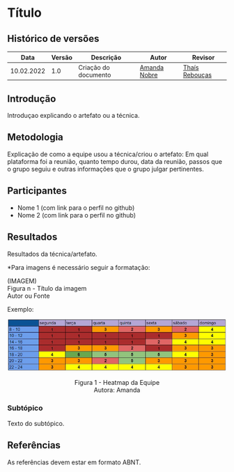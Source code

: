 # Título

## Histórico de versões
| Data       | Versão | Descrição            | Autor                                        | Revisor                                       |
| ---------- | ------ | -------------------- | -------------------------------------------- | --------------------------------------------- |
| 10.02.2022 | 1.0    | Criação do documento | [Amanda Nobre](https://github.com/AmandaNbr) | [Thaís Rebouças](https://github.com/Thais-ra) |

## Introdução

Introduçao explicando o artefato ou a técnica.

## Metodologia

Explicação de como a equipe usou a técnica/criou o artefato: Em qual plataforma foi a reunião, quanto tempo durou, data da reunião, passos que o grupo seguiu e outras informações que o grupo julgar pertinentes.

## Participantes

- Nome 1 (com link para o perfil no github)
- Nome 2 (com link para o perfil no github)

## Resultados

Resultados da técnica/artefato.

*Para imagens é necessário seguir a formatação:

(IMAGEM) <br>
Figura n - Título da imagem <br>
Autor ou Fonte

Exemplo:

![Heatmap](img/heatmap.jpeg)
<p align = "center"> 
Figura 1 - Heatmap da Equipe <br>
Autora: Amanda 
</p>

### Subtópico

Texto do subtópico.

## Referências

As referências devem estar em formato ABNT.